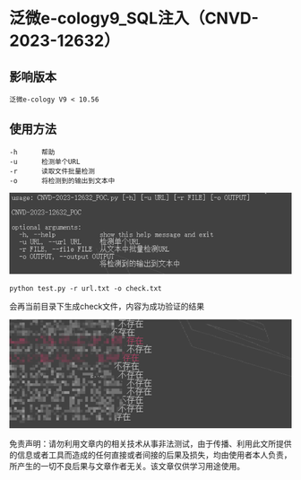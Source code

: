 # 泛微e-cology9_SQL注入（CNVD-2023-12632）

## 影响版本

```
泛微e-cology V9 < 10.56
```



## 使用方法

```
-h		帮助
-u		检测单个URL
-r		读取文件批量检测
-o		将检测到的输出到文本中
```

![image-20230718163829892](images/image-20230718163829892.png)

```
python test.py -r url.txt -o check.txt
```

会再当前目录下生成check文件，内容为成功验证的结果

![image-20230718164307449](images/image-20230718164307449.png)



免责声明：请勿利用文章内的相关技术从事非法测试，由于传播、利用此文所提供的信息或者工具而造成的任何直接或者间接的后果及损失，均由使用者本人负责，所产生的一切不良后果与文章作者无关。该文章仅供学习用途使用。

